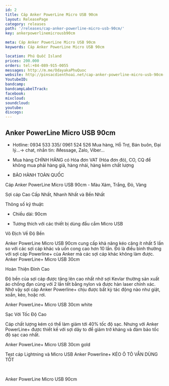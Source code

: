 ```yaml
---
id: 2
title: Cáp Anker PowerLine Micro USB 90cm
layout: ReleasePage
category: releases
path: '/releases/cap-anker-powerline-micro-usb-90cm/'
key: ankerpowerlinemicrousb90cm

meta: Cáp Anker PowerLine Micro USB 90cm
keywords: Cáp Anker PowerLine Micro USB 90cm

location: Phú Quốc Island
prices: 200.000
orders: tel:+84-089-915-0055
messages: http://m.me/OdayakaPhuQuoc
website: http://pinsacdienthoai.net/cap-anker-powerline-micro-usb-90cm-mau-xam-trang-do-vang-id242.html
YoutubeID: 
bandcamp: 
bandcampLabelTrack: 
facebook: 
mixcloud: 
soundcloud: 
youtube: 
discogs: 
---
```


## Anker PowerLine Micro USB 90cm

- Hotline: 0934 533 335/ 0961 524 526 Mua hàng, Hỗ Trợ, Bán buôn, Đại lý...-> chat, nhắn tin: iMessage, Zalo, Viber...

- Mua hàng CHÍNH HÃNG có Hóa đơn VAT (Hóa đơn đỏ), CO, CQ để không mua phải hàng giả, hàng nhái, hàng kém chất lượng

- BẢO HÀNH TOÀN QUỐC

Cáp Anker PowerLine Micro USB 90cm - Màu Xám, Trắng, Đỏ, Vàng

Sợi cáp Cao Cấp Nhất, Nhanh Nhất và Bền Nhất

Thông số kỹ thuật:

- Chiều dài: 90cm

- Tương thích với các thiết bị dùng đầu cắm Micro USB

Vô Địch Về Độ Bền

Anker PowerLine Micro USB 90cm cung cấp khả năng kéo căng ít nhất 5 lần so với các sợi cáp khác và uốn cong cao hơn 10 lần. Đó là điều bình thường với sợi cáp Powerline+ của Anker mà các sợi cáp khác không làm được. Anker PowerLine+ Micro USB 30cm

Hoàn Thiện Đỉnh Cao

Độ bền của sợi cáp được tăng lên cao nhất nhờ sợi Kevlar thường sản xuất áo chống đạn cùng với 2 lần tết bằng nylon và được hàn laser chính xác. Nhờ vậy sợi cáp Anker Powerline+ chịu được bất kỳ tác động nào như giật, xoắn, kéo, hoặc rơi.

 Anker PowerLine+ Micro USB 30cm white

Sạc Với Tốc Độ Cao

Cáp chất lượng kém có thể làm giảm tới 40% tốc độ sạc. Nhưng với Anker PowerLine+ được thiết kế với sợi dây to để giảm trở kháng và đảm bảo tốc độ sạc cao nhất.

Anker PowerLine+ Micro USB 30cm gold

 Test cáp Lightning và Micro USB Anker Powerline+ KÉO Ô TÔ VẪN DÙNG TỐT

 ​

Anker PowerLine Micro USB 90cm